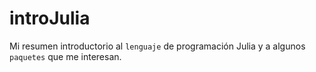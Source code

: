 # introJulia
Mi resumen introductorio al `lenguaje` de programación Julia y a algunos `paquetes` que me interesan.
